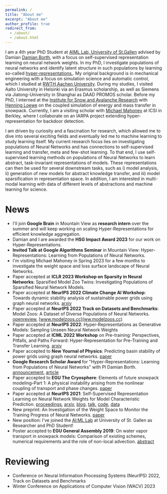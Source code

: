 ```yaml
---
permalink: /
title: "About me"
excerpt: "About me"
author_profile: true
redirect_from: 
  - /about/
  - /about.html
---
```


<!-- About me -->
<!-- ====== -->
<!-- 
# TODO:
# BIO re-read
# News re-read
# * Publications: update
# * CV / Skills: check categories 
-->




<!-- # Bio -->
I am a 4th year PhD Student at [AIML Lab, University of St.Gallen](https://ics.unisg.ch/chair-aiml-borth/) advised by Damian [Damian Borth](https://www.unisg.ch/en/personenverzeichnis/31286cca-f810-49c7-9300-51149d93e1da), with a focus on self-supervised representation learning on neural network weights. In my PhD, I investigate populations of neural networks and identify latent structure in such populations by learning so-called [hyper-representations.](https://hsg-aiml.github.io/2021/11/09/Self_Supervised_Representation_Learning_on_Neural_Network_Weights_for_Model_Characteristic_Prediction.html). My original background is in mechanical engineering with a focus on simulation science and automatic control, which I studied at [RWTH Aachen University](https://www.rwth-aachen.de/cms/~a/root/?lidx=1). During my studies, I visited Aalto University in Helsinki via an Erasmus scholarship, as well as Siemens via Jiatong-University in Shanghai as DAAD PROMOS scholar. Before my PhD, I interned at the [Institute for Snow and Avalanche Research](https://www.slf.ch/en/index.html) with [Henning Loewe](https://www.slf.ch/en/employees/loewe.html) on the coupled simulation of energy and mass transfer in snowpack. Currently, I am a visiting scholar with [Michael Mahoney](https://www.stat.berkeley.edu/~mmahoney/) at ICSI in Berkley, where I collaborate on an IARPA project extending hyper-representation for backdoor detection.

<!-- # Research Statement -->
I am driven by curiosity and a fascination for research, which allowed me to dive into several exciting fields and eventually led me to machine learning to study learning itself.  My current research focus lies on investigating populations of Neural Networks and has connections to self-supervised learning and transfer, meta and few-shot learning. To that end, I use self-supervised learning methods on populations of Neural Networks to learn abstract, task-invariant representations of models. These representations can then be used for several downstream tasks, such as i) model analysis, ii) generation of new models for abstract knowledge transfer, and iii) model sparsification in representation space. In addition, I am interested in multi-modal learning with data of different levels of abstractions and machine learning for science.

News
======
* I'll join **Google Brain** in Mountain View as **research intern** over the summer and will keep working on scaling Hyper-Representations for efficient knowledge aggregation. 
* Damian and I are awarded the **HSG Impact Award 2023** for our work on Hyper-Representations.
* **Invited Talk at Google Algorithms Seminar** in Mountain View: Hyper-Representations: Learning from Populations of Neural Networks.
* I'm visiting Michael Mahoney in Spring 2023 for a few months to investigate the weight space and loss surface landscape of Neural Networks.
* Paper accepted at **ICLR 2023 Workshop on Sparsity in Neural Networks**: Sparsified Model Zoo Twins: Investigating Populations of Sparsified Neural Network Models.
* Paper accepted at **NeurIPS 2022 Climate Change AI Workshop**: Towards dynamic stability analysis of sustainable power grids using graph neural networks. [arxiv](https://arxiv.org/abs/2212.11130)
* Paper accepted at **NeurIPS 2022 Track on Datasets and Benchmarks**: Model Zoos: A Dataset of Diverse Populations of Neural Networks. [openreview](https://openreview.net/forum?id=MOCZI3h8Ye), [www.modelzoos.cc](ww.modelzoos.cc)
* Paper accepted at **NeurIPS 2022**: Hyper-Representations as Generative Models: Sampling Unseen Neural Network Weights
* Paper accepted at **ICML 2022 Workshop** on Pre-training: Perspectives, Pitfalls, and Paths Forward: Hyper-Representation for Pre-Training and Transfer Learning. [arxiv](https://arxiv.org/abs/2207.10951v1)
* Paper accepted to **New Yournal of Physics**: Predicting basin stability of power grids using graph neural networks. [paper](https://iopscience.iop.org/article/10.1088/1367-2630/ac54c9/pdf)
* **Google Research Scholar Award** for "Hyper-Representations: Learning from Populations of Neural Networks" with PI Damian Borth. [announcement](https://research.google/outreach/research-scholar-program/recipients/), [article](https://www.unisg.ch/en/wissen/newsroom/aktuell/rssnews/forschung-lehre/2022/juli/google-research-scholar-award-damian-borth-7juli2022)
* Paper accepted to **EGU The Cryosphere**: Elements of future snowpack modeling–Part 1: A physical instability arising from the nonlinear coupling of transport and phase changes. [paper](https://tc.copernicus.org/articles/16/903/2022/)
* Paper accepted at **NeurIPS 2021**: Self-Supervised Representation Learning on Neural Network Weights for Model Characteristic Prediction. [proceedings](https://proceedings.neurips.cc/paper/2021/hash/89562dccfeb1d0394b9ae7e09544dc70-Abstract.html), [arxiv](https://arxiv.org/abs/arXiv:2110.15288), [blog](https://hsg-aiml.github.io/2021/11/09/Self_Supervised_Representation_Learning_on_Neural_Network_Weights_for_Model_Characteristic_Prediction.html), [talk](https://neurips.cc/virtual/2021/poster/27428), [code](https://github.com/HSG-AIML/NeurIPS_2021-Weight_Space_Learning), [data]( https://zenodo.org/record/5645138 )
* New preprint: An Investigation of the Weight Space to Monitor the Training Progress of Neural Networks. [paper](https://arxiv.org/pdf/2006.10424)
* New position: I've joined the [AI:ML Lab](https://ics.unisg.ch/chair-aiml-borth/) at University of St. Gallen as Researcher and PhD Student!
* Poster accepted to **EGU General Assembly 2019**: On water vapor transport in snowpack models: Comparison of existing schemes, numerical requirements and the role of non-local advection. [abstract](https://web.s.ebscohost.com/abstract?site=ehost&scope=site&jrnl=10297006&AN=140480720&h=OIy4BTnTfn8MswNyU913MD0Xo04OcI6gH7aYV7TAye0vFuoL6%2frVJwyn3PeyJIlnbWBhd97x9Iezqwkcgn5k0w%3d%3d&crl=c&resultLocal=ErrCrlNoResults&resultNs=Ehost&crlhashurl=login.aspx%3fdirect%3dtrue%26profile%3dehost%26scope%3dsite%26authtype%3dcrawler%26jrnl%3d10297006%26AN%3d140480720)


Reviewing  
======  
* Conference on Neural Information Processing Systems (NeurIPS) 2022, Track on Datasets and Benchmarks
* Winter Conference on Applications of Computer Vision (WACV) 2023





